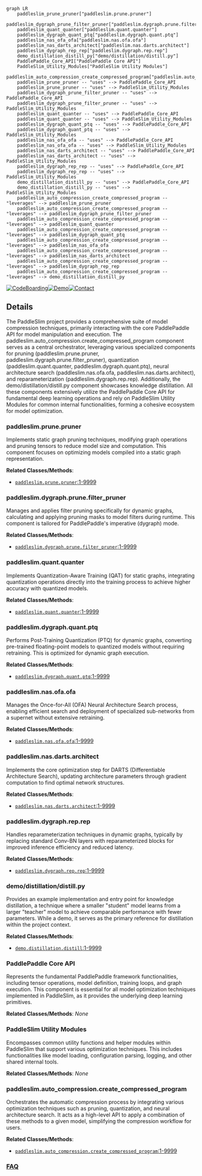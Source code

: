 ```mermaid
graph LR
    paddleslim_prune_pruner["paddleslim.prune.pruner"]
    paddleslim_dygraph_prune_filter_pruner["paddleslim.dygraph.prune.filter_pruner"]
    paddleslim_quant_quanter["paddleslim.quant.quanter"]
    paddleslim_dygraph_quant_ptq["paddleslim.dygraph.quant.ptq"]
    paddleslim_nas_ofa_ofa["paddleslim.nas.ofa.ofa"]
    paddleslim_nas_darts_architect["paddleslim.nas.darts.architect"]
    paddleslim_dygraph_rep_rep["paddleslim.dygraph.rep.rep"]
    demo_distillation_distill_py["demo/distillation/distill.py"]
    PaddlePaddle_Core_API["PaddlePaddle Core API"]
    PaddleSlim_Utility_Modules["PaddleSlim Utility Modules"]
    paddleslim_auto_compression_create_compressed_program["paddleslim.auto_compression.create_compressed_program"]
    paddleslim_prune_pruner -- "uses" --> PaddlePaddle_Core_API
    paddleslim_prune_pruner -- "uses" --> PaddleSlim_Utility_Modules
    paddleslim_dygraph_prune_filter_pruner -- "uses" --> PaddlePaddle_Core_API
    paddleslim_dygraph_prune_filter_pruner -- "uses" --> PaddleSlim_Utility_Modules
    paddleslim_quant_quanter -- "uses" --> PaddlePaddle_Core_API
    paddleslim_quant_quanter -- "uses" --> PaddleSlim_Utility_Modules
    paddleslim_dygraph_quant_ptq -- "uses" --> PaddlePaddle_Core_API
    paddleslim_dygraph_quant_ptq -- "uses" --> PaddleSlim_Utility_Modules
    paddleslim_nas_ofa_ofa -- "uses" --> PaddlePaddle_Core_API
    paddleslim_nas_ofa_ofa -- "uses" --> PaddleSlim_Utility_Modules
    paddleslim_nas_darts_architect -- "uses" --> PaddlePaddle_Core_API
    paddleslim_nas_darts_architect -- "uses" --> PaddleSlim_Utility_Modules
    paddleslim_dygraph_rep_rep -- "uses" --> PaddlePaddle_Core_API
    paddleslim_dygraph_rep_rep -- "uses" --> PaddleSlim_Utility_Modules
    demo_distillation_distill_py -- "uses" --> PaddlePaddle_Core_API
    demo_distillation_distill_py -- "uses" --> PaddleSlim_Utility_Modules
    paddleslim_auto_compression_create_compressed_program -- "leverages" --> paddleslim_prune_pruner
    paddleslim_auto_compression_create_compressed_program -- "leverages" --> paddleslim_dygraph_prune_filter_pruner
    paddleslim_auto_compression_create_compressed_program -- "leverages" --> paddleslim_quant_quanter
    paddleslim_auto_compression_create_compressed_program -- "leverages" --> paddleslim_dygraph_quant_ptq
    paddleslim_auto_compression_create_compressed_program -- "leverages" --> paddleslim_nas_ofa_ofa
    paddleslim_auto_compression_create_compressed_program -- "leverages" --> paddleslim_nas_darts_architect
    paddleslim_auto_compression_create_compressed_program -- "leverages" --> paddleslim_dygraph_rep_rep
    paddleslim_auto_compression_create_compressed_program -- "leverages" --> demo_distillation_distill_py
```

[![CodeBoarding](https://img.shields.io/badge/Generated%20by-CodeBoarding-9cf?style=flat-square)](https://github.com/CodeBoarding/GeneratedOnBoardings)[![Demo](https://img.shields.io/badge/Try%20our-Demo-blue?style=flat-square)](https://www.codeboarding.org/demo)[![Contact](https://img.shields.io/badge/Contact%20us%20-%20contact@codeboarding.org-lightgrey?style=flat-square)](mailto:contact@codeboarding.org)

## Details

The PaddleSlim project provides a comprehensive suite of model compression techniques, primarily interacting with the core PaddlePaddle API for model manipulation and execution. The paddleslim.auto_compression.create_compressed_program component serves as a central orchestrator, leveraging various specialized components for pruning (paddleslim.prune.pruner, paddleslim.dygraph.prune.filter_pruner), quantization (paddleslim.quant.quanter, paddleslim.dygraph.quant.ptq), neural architecture search (paddleslim.nas.ofa.ofa, paddleslim.nas.darts.architect), and reparameterization (paddleslim.dygraph.rep.rep). Additionally, the demo/distillation/distill.py component showcases knowledge distillation. All these components extensively utilize the PaddlePaddle Core API for fundamental deep learning operations and rely on PaddleSlim Utility Modules for common internal functionalities, forming a cohesive ecosystem for model optimization.

### paddleslim.prune.pruner
Implements static graph pruning techniques, modifying graph operations and pruning tensors to reduce model size and computation. This component focuses on optimizing models compiled into a static graph representation.


**Related Classes/Methods**:

- <a href="https://github.com/PaddlePaddle/PaddleSlim/blob/develop/paddleslim/prune/pruner.py#L1-L9999" target="_blank" rel="noopener noreferrer">`paddleslim.prune.pruner`:1-9999</a>


### paddleslim.dygraph.prune.filter_pruner
Manages and applies filter pruning specifically for dynamic graphs, calculating and applying pruning masks to model filters during runtime. This component is tailored for PaddlePaddle's imperative (dygraph) mode.


**Related Classes/Methods**:

- <a href="https://github.com/PaddlePaddle/PaddleSlim/blob/develop/paddleslim/dygraph/prune/filter_pruner.py#L1-L9999" target="_blank" rel="noopener noreferrer">`paddleslim.dygraph.prune.filter_pruner`:1-9999</a>


### paddleslim.quant.quanter
Implements Quantization-Aware Training (QAT) for static graphs, integrating quantization operations directly into the training process to achieve higher accuracy with quantized models.


**Related Classes/Methods**:

- <a href="https://github.com/PaddlePaddle/PaddleSlim/blob/develop/paddleslim/quant/quanter.py#L1-L9999" target="_blank" rel="noopener noreferrer">`paddleslim.quant.quanter`:1-9999</a>


### paddleslim.dygraph.quant.ptq
Performs Post-Training Quantization (PTQ) for dynamic graphs, converting pre-trained floating-point models to quantized models without requiring retraining. This is optimized for dynamic graph execution.


**Related Classes/Methods**:

- <a href="https://github.com/PaddlePaddle/PaddleSlim/blob/develop/paddleslim/dygraph/quant/ptq.py#L1-L9999" target="_blank" rel="noopener noreferrer">`paddleslim.dygraph.quant.ptq`:1-9999</a>


### paddleslim.nas.ofa.ofa
Manages the Once-for-All (OFA) Neural Architecture Search process, enabling efficient search and deployment of specialized sub-networks from a supernet without extensive retraining.


**Related Classes/Methods**:

- <a href="https://github.com/PaddlePaddle/PaddleSlim/blob/develop/paddleslim/nas/ofa/ofa.py#L1-L9999" target="_blank" rel="noopener noreferrer">`paddleslim.nas.ofa.ofa`:1-9999</a>


### paddleslim.nas.darts.architect
Implements the core optimization step for DARTS (Differentiable Architecture Search), updating architecture parameters through gradient computation to find optimal network structures.


**Related Classes/Methods**:

- <a href="https://github.com/PaddlePaddle/PaddleSlim/blob/develop/paddleslim/nas/darts/architect.py#L1-L9999" target="_blank" rel="noopener noreferrer">`paddleslim.nas.darts.architect`:1-9999</a>


### paddleslim.dygraph.rep.rep
Handles reparameterization techniques in dynamic graphs, typically by replacing standard Conv-BN layers with reparameterized blocks for improved inference efficiency and reduced latency.


**Related Classes/Methods**:

- <a href="https://github.com/PaddlePaddle/PaddleSlim/blob/develop/paddleslim/dygraph/rep/rep.py#L1-L9999" target="_blank" rel="noopener noreferrer">`paddleslim.dygraph.rep.rep`:1-9999</a>


### demo/distillation/distill.py
Provides an example implementation and entry point for knowledge distillation, a technique where a smaller "student" model learns from a larger "teacher" model to achieve comparable performance with fewer parameters. While a demo, it serves as the primary reference for distillation within the project context.


**Related Classes/Methods**:

- <a href="https://github.com/PaddlePaddle/PaddleSlim/blob/develop/demo/distillation/distill.py#L1-L9999" target="_blank" rel="noopener noreferrer">`demo.distillation.distill`:1-9999</a>


### PaddlePaddle Core API
Represents the fundamental PaddlePaddle framework functionalities, including tensor operations, model definition, training loops, and graph execution. This component is essential for all model optimization techniques implemented in PaddleSlim, as it provides the underlying deep learning primitives.


**Related Classes/Methods**: _None_

### PaddleSlim Utility Modules
Encompasses common utility functions and helper modules within PaddleSlim that support various optimization techniques. This includes functionalities like model loading, configuration parsing, logging, and other shared internal tools.


**Related Classes/Methods**: _None_

### paddleslim.auto_compression.create_compressed_program
Orchestrates the automatic compression process by integrating various optimization techniques such as pruning, quantization, and neural architecture search. It acts as a high-level API to apply a combination of these methods to a given model, simplifying the compression workflow for users.


**Related Classes/Methods**:

- <a href="https://github.com/PaddlePaddle/PaddleSlim/blob/develop/paddleslim/auto_compression/create_compressed_program.py#L1-L9999" target="_blank" rel="noopener noreferrer">`paddleslim.auto_compression.create_compressed_program`:1-9999</a>




### [FAQ](https://github.com/CodeBoarding/GeneratedOnBoardings/tree/main?tab=readme-ov-file#faq)